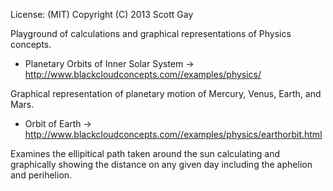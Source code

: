 License: (MIT)
Copyright (C) 2013 Scott Gay

Playground of calculations and graphical representations of Physics concepts.

- Planetary Orbits of Inner Solar System -> http://www.blackcloudconcepts.com//examples/physics/

Graphical representation of planetary motion of Mercury, Venus, Earth, and Mars.

- Orbit of Earth -> http://www.blackcloudconcepts.com//examples/physics/earthorbit.html

Examines the ellipitical path taken around the sun calculating and graphically showing the distance on any given day including the aphelion and perihelion.
